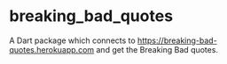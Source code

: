 # breaking_bad_quotes
A Dart package which connects to https://breaking-bad-quotes.herokuapp.com and get the Breaking Bad quotes.
